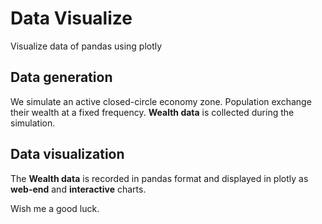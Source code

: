 # Data Visualize

Visualize data of pandas using plotly

## Data generation

We simulate an active closed-circle economy zone.
Population exchange their wealth at a fixed frequency.
**Wealth data** is collected during the simulation.

## Data visualization

The **Wealth data** is recorded in pandas format and displayed in plotly as **web-end** and **interactive** charts.

Wish me a good luck.
